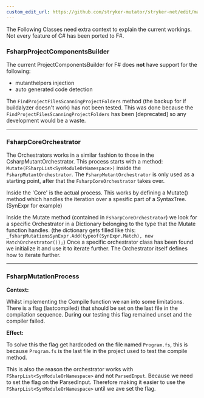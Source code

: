 ```yaml
---
custom_edit_url: https://github.com/stryker-mutator/stryker-net/edit/master/docs/technical-reference/fsharp/classes.md
---
```


The Following Classes need extra context to explain the current workings.
Not every feature of C# has been ported to F#.

### FsharpProjectComponentsBuilder

The current ProjectComponentsBuilder for F# does **not** have support for the following:
   * mutanthelpers injection
   * auto generated code detection

The ```FindProjectFilesScanningProjectFolders``` method (the backup for if buildalyzer doesn't work) has not been tested.
This was done because the ```FindProjectFilesScanningProjectFolders``` has been [deprecated] so any development would be a waste.

---

### FsharpCoreOrchestrator

The Orchestrators works in a similar fashion to those in the CsharpMutantOrchestrator.
This process starts with a method: ```Mutate(FSharpList<SynModuleOrNamespace>)``` inside the ```FsharpMutantOrchestrator```.
The ```FsharpMutantOrchestrator``` is only used as a starting point, after that the ```FsharpCoreOrchestrator``` takes over.

Inside the 'Core' is the actual process. 
This works by defining a Mutate() method which handles the iteration over a spesific part of a SyntaxTree. (SynExpr for example)

Inside the Mutate method (contained in ```FsharpCoreOrchestrator```) we look for a specific Orchestrator in a Dictionary belonging to the type that the Mutate function handles. (the dictionary gets filled like this: ```_fsharpMutationsSynExpr.Add(typeof(SynExpr.Match), new MatchOrchestrator());```)
Once a specific orchestrator class has been found we initialize it and use it to iterate further.
The Orchestrator itself defines how to iterate further.

---

### FsharpMutationProcess

**Context:**

Whilst implementing the Compile function we ran into some limitations. 
There is a flag (lastcompiled) that should be set on the last file in the compilation sequence. 
During our testing this flag remained unset and the compiler failed.

**Effect:**

To solve this the flag get hardcoded on the file named ```Program.fs```,
this is because ```Program.fs``` is the last file in the project used to test the compile method.

This is also the reason the orchestrator works with ```FSharpList<SynModuleOrNamespace>``` and not ```ParsedInput```.
Because we need to set the flag on the ParsedInput.
Therefore making it easier to use the ```FSharpList<SynModuleOrNamespace>``` until we ave set the flag.
